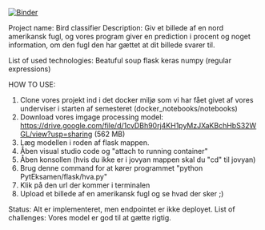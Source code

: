 [![Binder](https://mybinder.org/badge_logo.svg)](https://mybinder.org/v2/gh/MarcusJyl/PytEksamen/HEAD)

Project name: Bird classifier
Description:
Giv et billede af en nord amerikansk fugl, og vores program giver en prediction i procent og noget information, om den fugl den har gættet at dit billede svarer til.

List of used technologies:
Beatuful soup
flask
keras
numpy
(regular expressions)

HOW TO USE:
1. Clone vores projekt ind i det docker miljø som vi har fået givet af vores underviser i starten af semesteret (docker_notebooks/notebooks)
2. Download vores imgage processing model: https://drive.google.com/file/d/1cvDBh90rj4KH1pyMzJXaKBchHbS32WGL/view?usp=sharing (562 MB)
3. Læg modellen i roden af flask mappen.
4. Åben visual studio code og "attach to running container"
5. Åben konsollen (hvis du ikke er i jovyan mappen skal du "cd" til jovyan)
6. Brug denne command for at kører programmet "python PytEksamen/flask/hva.py"
7. Klik på den url der kommer i terminalen
8. Upload et billede af en amerikansk fugl og se hvad der sker ;)


Status: Alt er implementeret, men endpointet er ikke deployet.
List of challenges: Vores model er god til at gætte rigtig.
